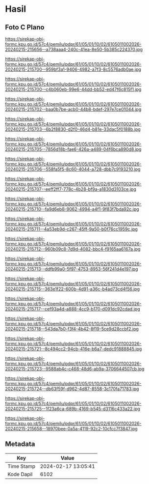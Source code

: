 # Hasil

## Foto C Plano

https://sirekap-obj-formc.kpu.go.id/57c4/pemilu/pdpr/61/05/01/10/02/6105011002026-20240215-215656--a738aaa4-240c-41ea-8e50-5b385c224370.jpg

https://sirekap-obj-formc.kpu.go.id/57c4/pemilu/pdpr/61/05/01/10/02/6105011002026-20240215-215700--959bf3a1-9406-4982-a7f3-8c5576adb0ae.jpg

https://sirekap-obj-formc.kpu.go.id/57c4/pemilu/pdpr/61/05/01/10/02/6105011002026-20240215-215700--c4b060eb-99e6-44dd-bb52-ed47f6c815f1.jpg

https://sirekap-obj-formc.kpu.go.id/57c4/pemilu/pdpr/61/05/01/10/02/6105011002026-20240215-215702--baa0b7be-acb0-44b8-bdef-297e7ce01044.jpg

https://sirekap-obj-formc.kpu.go.id/57c4/pemilu/pdpr/61/05/01/10/02/6105011002026-20240215-215703--6b2f8830-d2f0-46d4-b81e-33dac5f0188b.jpg

https://sirekap-obj-formc.kpu.go.id/57c4/pemilu/pdpr/61/05/01/10/02/6105011002026-20240215-215705--7856d18b-fae6-426a-a489-04f6bca890d8.jpg

https://sirekap-obj-formc.kpu.go.id/57c4/pemilu/pdpr/61/05/01/10/02/6105011002026-20240215-215706--558fa5f5-8c60-4044-a728-dbb7c9193210.jpg

https://sirekap-obj-formc.kpu.go.id/57c4/pemilu/pdpr/61/05/01/10/02/6105011002026-20240215-215707--eeff2ff7-778c-4b28-bf9a-a1830d3103ce.jpg

https://sirekap-obj-formc.kpu.go.id/57c4/pemilu/pdpr/61/05/01/10/02/6105011002026-20240215-215710--fa9d6eb8-9062-4994-a4f1-9f83f7bda92c.jpg

https://sirekap-obj-formc.kpu.go.id/57c4/pemilu/pdpr/61/05/01/10/02/6105011002026-20240215-215711--4a53eb9d-c267-45ff-9a50-b0f76cc1959c.jpg

https://sirekap-obj-formc.kpu.go.id/57c4/pemilu/pdpr/61/05/01/10/02/6105011002026-20240215-215712--960b09c8-7d9d-4082-bbc4-f9165aa6167a.jpg

https://sirekap-obj-formc.kpu.go.id/57c4/pemilu/pdpr/61/05/01/10/02/6105011002026-20240215-215713--ddfb99a0-5f97-4753-8953-56f241d4e197.jpg

https://sirekap-obj-formc.kpu.go.id/57c4/pemilu/pdpr/61/05/01/10/02/6105011002026-20240215-215715--363e1f22-600b-4d91-a36c-b4ad73cd4f56.jpg

https://sirekap-obj-formc.kpu.go.id/57c4/pemilu/pdpr/61/05/01/10/02/6105011002026-20240215-215717--cef93a4d-a888-4cc9-b170-d091dc92cdad.jpg

https://sirekap-obj-formc.kpu.go.id/57c4/pemilu/pdpr/61/05/01/10/02/6105011002026-20240215-215718--543da7b0-f3f4-4b42-8f19-5ce9d28ccbf2.jpg

https://sirekap-obj-formc.kpu.go.id/57c4/pemilu/pdpr/61/05/01/10/02/6105011002026-20240215-215721--8c494cc2-94cb-416e-b6a7-dedc91888845.jpg

https://sirekap-obj-formc.kpu.go.id/57c4/pemilu/pdpr/61/05/01/10/02/6105011002026-20240215-215723--9588ab4c-c468-48d6-ab9a-3706644507cb.jpg

https://sirekap-obj-formc.kpu.go.id/57c4/pemilu/pdpr/61/05/01/10/02/6105011002026-20240215-215724--db63f59f-d962-4d87-8558-3c170fa71783.jpg

https://sirekap-obj-formc.kpu.go.id/57c4/pemilu/pdpr/61/05/01/10/02/6105011002026-20240215-215725--1f23a6ca-689b-4169-b545-d3116c433a22.jpg

https://sirekap-obj-formc.kpu.go.id/57c4/pemilu/pdpr/61/05/01/10/02/6105011002026-20240215-215658--18970bee-0a5a-4119-92c2-10cfcc7f3847.jpg


## Metadata

| Key        | Value               |
| ---------- | ------------------- |
| Time Stamp | 2024-02-17 13:05:41 |
| Kode Dapil | 6102                |




